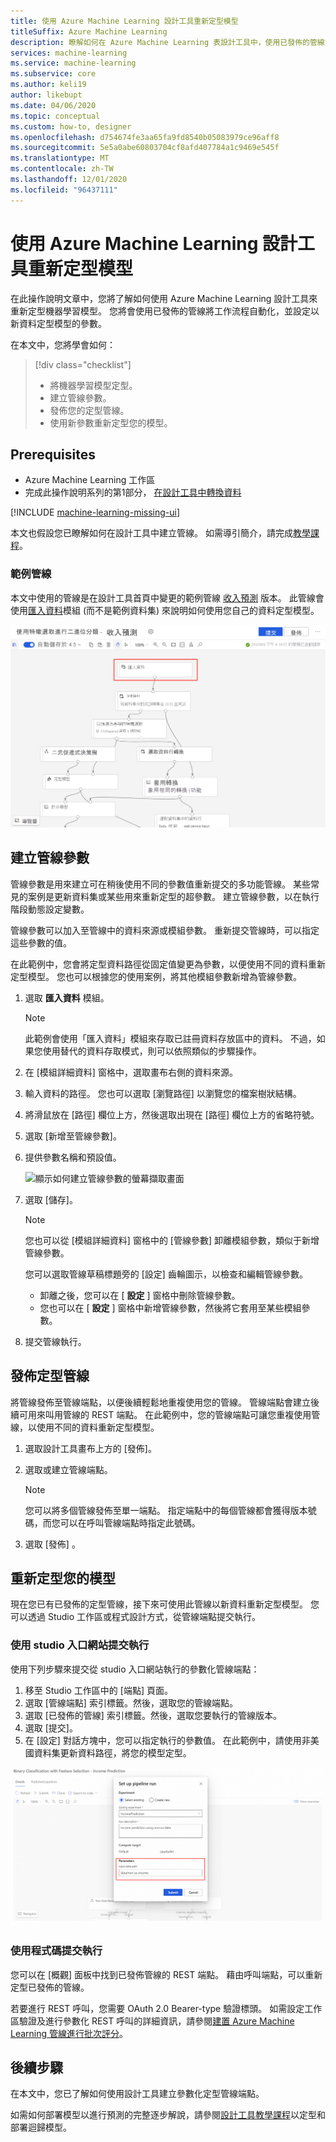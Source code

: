 ```yaml
---
title: 使用 Azure Machine Learning 設計工具重新定型模型
titleSuffix: Azure Machine Learning
description: 瞭解如何在 Azure Machine Learning 表設計工具中，使用已發佈的管線重新定型機器學習模型。
services: machine-learning
ms.service: machine-learning
ms.subservice: core
ms.author: keli19
author: likebupt
ms.date: 04/06/2020
ms.topic: conceptual
ms.custom: how-to, designer
ms.openlocfilehash: d754674fe3aa65fa9fd8540b05083979ce96aff8
ms.sourcegitcommit: 5e5a0abe60803704cf8afd407784a1c9469e545f
ms.translationtype: MT
ms.contentlocale: zh-TW
ms.lasthandoff: 12/01/2020
ms.locfileid: "96437111"
---
```

# <a name="retrain-models-with-azure-machine-learning-designer"></a>使用 Azure Machine Learning 設計工具重新定型模型


在此操作說明文章中，您將了解如何使用 Azure Machine Learning 設計工具來重新定型機器學習模型。 您將會使用已發佈的管線將工作流程自動化，並設定以新資料定型模型的參數。 

在本文中，您將學會如何：

> [!div class="checklist"]
> * 將機器學習模型定型。
> * 建立管線參數。
> * 發佈您的定型管線。
> * 使用新參數重新定型您的模型。

## <a name="prerequisites"></a>Prerequisites

* Azure Machine Learning 工作區
* 完成此操作說明系列的第1部分， [在設計工具中轉換資料](how-to-designer-transform-data.md)

[!INCLUDE [machine-learning-missing-ui](../../includes/machine-learning-missing-ui.md)]

本文也假設您已瞭解如何在設計工具中建立管線。 如需導引簡介，請完成[教學課程](tutorial-designer-automobile-price-train-score.md)。 

### <a name="sample-pipeline"></a>範例管線

本文中使用的管線是在設計工具首頁中變更的範例管線 [收入預測](samples-designer.md#classification) 版本。 此管線會使用[匯入資料](algorithm-module-reference/import-data.md)模組 (而不是範例資料集) 來說明如何使用您自己的資料定型模型。

![此螢幕擷取畫面顯示已修改的範例管線，其中包含醒目提示「匯入資料」模組的方塊](./media/how-to-retrain-designer/modified-sample-pipeline.png)

## <a name="create-a-pipeline-parameter"></a>建立管線參數

管線參數是用來建立可在稍後使用不同的參數值重新提交的多功能管線。 某些常見的案例是更新資料集或某些用來重新定型的超參數。 建立管線參數，以在執行階段動態設定變數。 

管線參數可以加入至管線中的資料來源或模組參數。 重新提交管線時，可以指定這些參數的值。

在此範例中，您會將定型資料路徑從固定值變更為參數，以便使用不同的資料重新定型模型。 您也可以根據您的使用案例，將其他模組參數新增為管線參數。

1. 選取 **匯入資料** 模組。

    > [!NOTE]
    > 此範例會使用「匯入資料」模組來存取已註冊資料存放區中的資料。 不過，如果您使用替代的資料存取模式，則可以依照類似的步驟操作。

1. 在 [模組詳細資料] 窗格中，選取畫布右側的資料來源。

1. 輸入資料的路徑。 您也可以選取 [瀏覽路徑] 以瀏覽您的檔案樹狀結構。 

1. 將滑鼠放在 [路徑] 欄位上方，然後選取出現在 [路徑] 欄位上方的省略符號。

1. 選取 [新增至管線參數]。

1. 提供參數名稱和預設值。

   ![顯示如何建立管線參數的螢幕擷取畫面](media/how-to-retrain-designer/add-pipeline-parameter.png)

1. 選取 [儲存]。

   > [!NOTE]
   > 您也可以從 [模組詳細資料] 窗格中的 [管線參數] 卸離模組參數，類似于新增管線參數。
   >
   > 您可以選取管線草稿標題旁的 [設定] 齒輪圖示，以檢查和編輯管線參數。 
   >    - 卸離之後，您可以在 [ **設定** ] 窗格中刪除管線參數。
   >    - 您也可以在 [ **設定** ] 窗格中新增管線參數，然後將它套用至某些模組參數。

1. 提交管線執行。

## <a name="publish-a-training-pipeline"></a>發佈定型管線

將管線發佈至管線端點，以便後續輕鬆地重複使用您的管線。 管線端點會建立後續可用來叫用管線的 REST 端點。 在此範例中，您的管線端點可讓您重複使用管線，以使用不同的資料重新定型模型。

1. 選取設計工具畫布上方的 [發佈]。
1. 選取或建立管線端點。

   > [!NOTE]
   > 您可以將多個管線發佈至單一端點。 指定端點中的每個管線都會獲得版本號碼，而您可以在呼叫管線端點時指定此號碼。

1. 選取 [發佈] 。

## <a name="retrain-your-model"></a>重新定型您的模型

現在您已有已發佈的定型管線，接下來可使用此管線以新資料重新定型模型。 您可以透過 Studio 工作區或程式設計方式，從管線端點提交執行。

### <a name="submit-runs-by-using-the-studio-portal"></a>使用 studio 入口網站提交執行

使用下列步驟來提交從 studio 入口網站執行的參數化管線端點：

1. 移至 Studio 工作區中的 [端點] 頁面。
1. 選取 [管線端點] 索引標籤。然後，選取您的管線端點。
1. 選取 [已發佈的管線] 索引標籤。然後，選取您要執行的管線版本。
1. 選取 [提交]。
1. 在 [設定] 對話方塊中，您可以指定執行的參數值。 在此範例中，請使用非美國資料集更新資料路徑，將您的模型定型。

![顯示如何在設計工具中設定參數化管線執行的螢幕擷取畫面](./media/how-to-retrain-designer/published-pipeline-run.png)

### <a name="submit-runs-by-using-code"></a>使用程式碼提交執行

您可以在 [概觀] 面板中找到已發佈管線的 REST 端點。 藉由呼叫端點，可以重新定型已發佈的管線。

若要進行 REST 呼叫，您需要 OAuth 2.0 Bearer-type 驗證標頭。 如需設定工作區驗證及進行參數化 REST 呼叫的詳細資訊，請參閱[建置 Azure Machine Learning 管線進行批次評分](tutorial-pipeline-batch-scoring-classification.md#publish-and-run-from-a-rest-endpoint)。

## <a name="next-steps"></a>後續步驟

在本文中，您已了解如何使用設計工具建立參數化定型管線端點。

如需如何部署模型以進行預測的完整逐步解說，請參閱[設計工具教學課程](tutorial-designer-automobile-price-train-score.md)以定型和部署迴歸模型。
